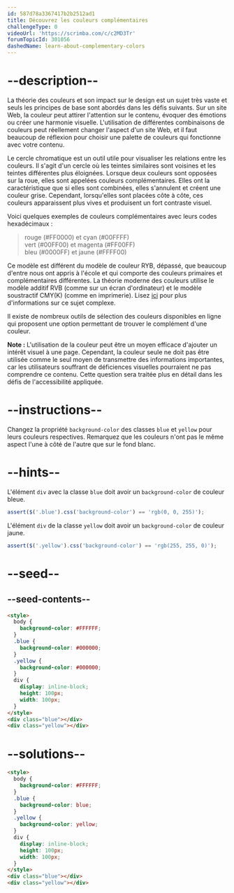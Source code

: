 ```yaml
---
id: 587d78a3367417b2b2512ad1
title: Découvrez les couleurs complémentaires
challengeType: 0
videoUrl: 'https://scrimba.com/c/c2MD3Tr'
forumTopicId: 301056
dashedName: learn-about-complementary-colors
---
```


# --description--

La théorie des couleurs et son impact sur le design est un sujet très vaste et seuls les principes de base sont abordés dans les défis suivants. Sur un site Web, la couleur peut attirer l'attention sur le contenu, évoquer des émotions ou créer une harmonie visuelle. L'utilisation de différentes combinaisons de couleurs peut réellement changer l'aspect d'un site Web, et il faut beaucoup de réflexion pour choisir une palette de couleurs qui fonctionne avec votre contenu.

Le cercle chromatique est un outil utile pour visualiser les relations entre les couleurs. Il s'agit d'un cercle où les teintes similaires sont voisines et les teintes différentes plus éloignées. Lorsque deux couleurs sont opposées sur la roue, elles sont appelées couleurs complémentaires. Elles ont la caractéristique que si elles sont combinées, elles s'annulent et créent une couleur grise. Cependant, lorsqu'elles sont placées côte à côte, ces couleurs apparaissent plus vives et produisent un fort contraste visuel.

Voici quelques exemples de couleurs complémentaires avec leurs codes hexadécimaux :

<blockquote>rouge (#FF0000) et cyan (#00FFFF)<br>vert (#00FF00) et magenta (#FF00FF)<br>bleu (#0000FF) et jaune (#FFFF00)</blockquote>

Ce modèle est différent du modèle de couleur RYB, dépassé, que beaucoup d'entre nous ont appris à l'école et qui comporte des couleurs primaires et complémentaires différentes. La théorie moderne des couleurs utilise le modèle additif RVB (comme sur un écran d'ordinateur) et le modèle soustractif CMY(K) (comme en imprimerie). Lisez [ici](https://en.wikipedia.org/wiki/Color_model) pour plus d'informations sur ce sujet complexe.

Il existe de nombreux outils de sélection des couleurs disponibles en ligne qui proposent une option permettant de trouver le complément d'une couleur.

**Note :** L'utilisation de la couleur peut être un moyen efficace d'ajouter un intérêt visuel à une page. Cependant, la couleur seule ne doit pas être utilisée comme le seul moyen de transmettre des informations importantes, car les utilisateurs souffrant de déficiences visuelles pourraient ne pas comprendre ce contenu. Cette question sera traitée plus en détail dans les défis de l'accessibilité appliquée.

# --instructions--

Changez la propriété `background-color` des classes `blue` et `yellow` pour leurs couleurs respectives. Remarquez que les couleurs n'ont pas le même aspect l'une à côté de l'autre que sur le fond blanc.

# --hints--

L'élément `div` avec la classe `blue` doit avoir un `background-color` de couleur bleue.

```js
assert($('.blue').css('background-color') == 'rgb(0, 0, 255)');
```

L'élément `div` de la classe `yellow` doit avoir un `background-color` de couleur jaune.

```js
assert($('.yellow').css('background-color') == 'rgb(255, 255, 0)');
```

# --seed--

## --seed-contents--

```html
<style>
  body {
    background-color: #FFFFFF;
  }
  .blue {
    background-color: #000000;
  }
  .yellow {
    background-color: #000000;
  }
  div {
    display: inline-block;
    height: 100px;
    width: 100px;
  }
</style>
<div class="blue"></div>
<div class="yellow"></div>
```

# --solutions--

```html
<style>
  body {
    background-color: #FFFFFF;
  }
  .blue {
    background-color: blue;
  }
  .yellow {
    background-color: yellow;
  }
  div {
    display: inline-block;
    height: 100px;
    width: 100px;
  }
</style>
<div class="blue"></div>
<div class="yellow"></div>
```
